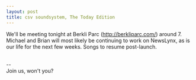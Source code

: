 ```yaml
---
layout: post
title: csv soundsystem, The Today Edition
---
```

We'll be meeting tonight at Berkli Parc (http://berkliparc.com/) around 7. Michael and Brian will most likely be continuing to work on NewsLynx, as is our life for the next few weeks. Songs to resume post-launch.<br/><br/>


--<br/>
Join us, won't you?